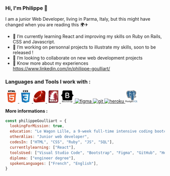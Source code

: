 ### Hi, I'm Philippe 🖖

<p> I am a junior Web Developer, living in Parma, Italy, but this might have changed when you are reading this 🌍✈ </p>

- 🌱 I’m currently learning React and improving my skills on Ruby on Rails, CSS and Javascript.
- 🔭 I’m working on personnal projects to illustrate my skills, soon to be released !
- 👯 I’m looking to collaborate on new web development projects
- 📄 Know more about my experiences https://www.linkedin.com/in/philippe-goulliart/


<h3 align="left">Languages and Tools I work with :</h3>
<p align="left"> <a href="https://www.w3.org/html/" target="_blank" rel="noreferrer"> <img src="https://raw.githubusercontent.com/devicons/devicon/master/icons/html5/html5-original-wordmark.svg" alt="html5" width="40" height="40"/> </a> <a href="https://www.w3schools.com/css/" target="_blank" rel="noreferrer"> <img src="https://raw.githubusercontent.com/devicons/devicon/master/icons/css3/css3-original-wordmark.svg" alt="css3" width="40" height="40"/> </a> <a href="https://www.ruby-lang.org/en/" target="_blank" rel="noreferrer"> <img src="https://raw.githubusercontent.com/devicons/devicon/master/icons/ruby/ruby-original.svg" alt="ruby" width="40" height="40"/> </a> <a href="https://rubyonrails.org" target="_blank" rel="noreferrer"> <img src="https://raw.githubusercontent.com/devicons/devicon/master/icons/rails/rails-original-wordmark.svg" alt="rails" width="40" height="40"/> </a> <a href="https://getbootstrap.com" target="_blank" rel="noreferrer"> <img src="https://raw.githubusercontent.com/devicons/devicon/master/icons/bootstrap/bootstrap-plain-wordmark.svg" alt="bootstrap" width="40" height="40"/> </a> <a href="https://www.figma.com/" target="_blank" rel="noreferrer"> <img src="https://www.vectorlogo.zone/logos/figma/figma-icon.svg" alt="figma" width="40" height="40"/> </a> <a href="https://git-scm.com/" target="_blank" rel="noreferrer"> <img src="https://www.vectorlogo.zone/logos/git-scm/git-scm-icon.svg" alt="git" width="40" height="40"/> </a> <a href="https://heroku.com" target="_blank" rel="noreferrer"> <img src="https://www.vectorlogo.zone/logos/heroku/heroku-icon.svg" alt="heroku" width="40" height="40"/> </a> <a href="https://www.postgresql.org" target="_blank" rel="noreferrer"> <img src="https://raw.githubusercontent.com/devicons/devicon/master/icons/postgresql/postgresql-original-wordmark.svg" alt="postgresql" width="40" height="40"/> </a> </p>

**More informations :**
```javascript
const philippeGoulliart = {
  lookingForMission: true,
  education: "Le Wagon Lille, a 9-week full-time intensive coding bootcamp",
  otherAlias: "Junior web developer",
  codesIn: ["HTML", "CSS", "Ruby", "JS", "SQL"],
  currentlylearning: ["React"],
  toolsUsed: ["Visual Studio Code", "Bootstrap", "Figma", "GitHub", "Heroku", "Photoshop"],
  diploma: ["engineer degree"],
  spokenLanguages: ["French", "English"],
}
```
